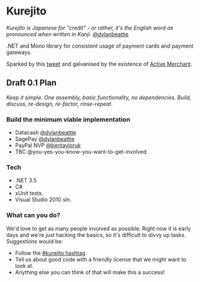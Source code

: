 # Kurejito
_Kurejito is Japanese for "credit" - or rather, it's the English word as pronounced when written in Kanji._  [@dylanbeattie](http://twitter.com/dylanbeattie/status/4526129926901760)

.NET and Mono library for consistent usage of payment cards and payment gateways.
  
Sparked by this [tweet](http://twitter.com/dylanbeattie/status/4143251615383552) and galvanised by the existence of [Active Merchant](http://www.activemerchant.org/).

## Draft 0.1 Plan
_Keep it simple.  One assembly, basic functionality, no dependencies. Build, discuss, re-design, re-factor, rinse-repeat._

### Build the minimum viable implementation
* Datacash [@dylanbeattie](http://twitter.com/dylanbeattie)
* SagePay [@dylanbeattie](http://twitter.com/dylanbeattie)
* PayPal NVP [@bentayloruk](http://twitter.com/bentayloruk)
* TBC @you-yes-you-know-you-want-to-get-involved

### Tech
* .NET 3.5
* C#
* xUnit tests.
* Visual Studio 2010 sln.

### What can you do?
We'd love to get as many people involved as possible.  Right now it is early days and we're just hacking the basics, so it's difficult to divvy up tasks.  Suggestions would be:

* Follow the [#kurejito hashtag](http://twitter.com/#search?q=%23kurejito)
* Tell us about good code with a friendly license that we might want to look at.
* Anything else you can think of that will make this a success!





